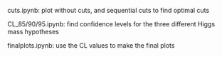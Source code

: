 cuts.ipynb: plot without cuts, and sequential cuts to find optimal cuts

CL_85/90/95.ipynb: find confidence levels for the three different Higgs mass hypotheses

finalplots.ipynb: use the CL values to make the final plots
